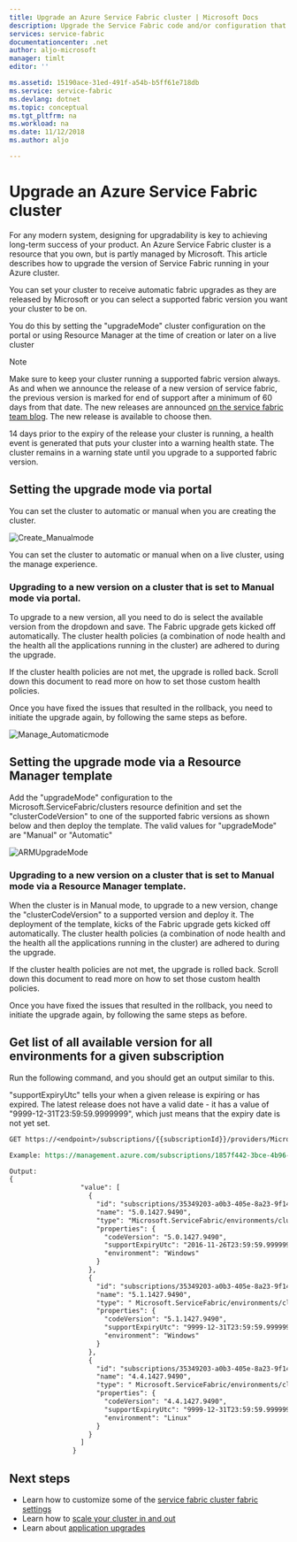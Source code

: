 ```yaml
---
title: Upgrade an Azure Service Fabric cluster | Microsoft Docs
description: Upgrade the Service Fabric code and/or configuration that runs a Service Fabric cluster, including setting cluster update mode, upgrading certificates, adding application ports, doing OS patches, and so on. What can you expect when the upgrades are performed?
services: service-fabric
documentationcenter: .net
author: aljo-microsoft
manager: timlt
editor: ''

ms.assetid: 15190ace-31ed-491f-a54b-b5ff61e718db
ms.service: service-fabric
ms.devlang: dotnet
ms.topic: conceptual
ms.tgt_pltfrm: na
ms.workload: na
ms.date: 11/12/2018
ms.author: aljo

---
```

# Upgrade an Azure Service Fabric cluster

For any modern system, designing for upgradability is key to achieving long-term success of your product. An Azure Service Fabric cluster is a resource that you own, but is partly managed by Microsoft. This article describes how to upgrade the version of Service Fabric running in your Azure cluster.

You can set your cluster to receive automatic fabric upgrades as they are released by Microsoft or you can select a supported fabric version you want your cluster to be on.

You do this by setting the "upgradeMode" cluster configuration on the portal or using Resource Manager at the time of creation or later on a live cluster 

> [!NOTE]
> Make sure to keep your cluster running a supported fabric version always. As and when we announce the release of a new version of service fabric, the previous version is marked for end of support after a minimum of 60 days from that date. The new releases are announced [on the service fabric team blog](https://blogs.msdn.microsoft.com/azureservicefabric/). The new release is available to choose then. 
> 
> 

14 days prior to the expiry of the release your cluster is running, a health event is generated that puts your cluster into a warning health state. The cluster remains in a warning state until you upgrade to a supported fabric version.

## Setting the upgrade mode via portal
You can set the cluster to automatic or manual when you are creating the cluster.

![Create_Manualmode][Create_Manualmode]

You can set the cluster to automatic or manual when on a live cluster, using the manage experience. 

### Upgrading to a new version on a cluster that is set to Manual mode via portal.
To upgrade to a new version, all you need to do is select the available version from the dropdown and save. The Fabric upgrade gets kicked off automatically. The cluster health policies (a combination of node health and the health all the applications running in the cluster) are adhered to during the upgrade.

If the cluster health policies are not met, the upgrade is rolled back. Scroll down this document to read more on how to set those custom health policies. 

Once you have fixed the issues that resulted in the rollback, you need to initiate the upgrade again, by following the same steps as before.

![Manage_Automaticmode][Manage_Automaticmode]

## Setting the upgrade mode via a Resource Manager template
Add the "upgradeMode" configuration to the Microsoft.ServiceFabric/clusters resource definition and set the "clusterCodeVersion" to one of the supported fabric versions as shown below and then deploy the template. The valid values for "upgradeMode" are "Manual" or "Automatic"

![ARMUpgradeMode][ARMUpgradeMode]

### Upgrading to a new version on a cluster that is set to Manual mode via a Resource Manager template.
When the cluster is in Manual mode, to upgrade to a new version, change the "clusterCodeVersion" to a supported version and deploy it. 
The deployment of the template, kicks of the Fabric upgrade gets kicked off automatically. The cluster health policies (a combination of node health and the health all the applications running in the cluster) are adhered to during the upgrade.

If the cluster health policies are not met, the upgrade is rolled back. Scroll down this document to read more on how to set those custom health policies. 

Once you have fixed the issues that resulted in the rollback, you need to initiate the upgrade again, by following the same steps as before.

## Get list of all available version for all environments for a given subscription
Run the following command, and you should get an output similar to this.

"supportExpiryUtc" tells your when a given release is expiring or has expired. The latest release does not have a valid date - it has a value of "9999-12-31T23:59:59.9999999", which just means that the expiry date is not yet set.

```REST
GET https://<endpoint>/subscriptions/{{subscriptionId}}/providers/Microsoft.ServiceFabric/locations/{{location}}/clusterVersions?api-version=2016-09-01

Example: https://management.azure.com/subscriptions/1857f442-3bce-4b96-ad95-627f76437a67/providers/Microsoft.ServiceFabric/locations/eastus/clusterVersions?api-version=2016-09-01

Output:
{
                  "value": [
                    {
                      "id": "subscriptions/35349203-a0b3-405e-8a23-9f1450984307/providers/Microsoft.ServiceFabric/environments/Windows/clusterVersions/5.0.1427.9490",
                      "name": "5.0.1427.9490",
                      "type": "Microsoft.ServiceFabric/environments/clusterVersions",
                      "properties": {
                        "codeVersion": "5.0.1427.9490",
                        "supportExpiryUtc": "2016-11-26T23:59:59.9999999",
                        "environment": "Windows"
                      }
                    },
                    {
                      "id": "subscriptions/35349203-a0b3-405e-8a23-9f1450984307/providers/Microsoft.ServiceFabric/environments/Windows/clusterVersions/4.0.1427.9490",
                      "name": "5.1.1427.9490",
                      "type": " Microsoft.ServiceFabric/environments/clusterVersions",
                      "properties": {
                        "codeVersion": "5.1.1427.9490",
                        "supportExpiryUtc": "9999-12-31T23:59:59.9999999",
                        "environment": "Windows"
                      }
                    },
                    {
                      "id": "subscriptions/35349203-a0b3-405e-8a23-9f1450984307/providers/Microsoft.ServiceFabric/environments/Windows/clusterVersions/4.4.1427.9490",
                      "name": "4.4.1427.9490",
                      "type": " Microsoft.ServiceFabric/environments/clusterVersions",
                      "properties": {
                        "codeVersion": "4.4.1427.9490",
                        "supportExpiryUtc": "9999-12-31T23:59:59.9999999",
                        "environment": "Linux"
                      }
                    }
                  ]
                }


```
## Next steps
* Learn how to customize some of the [service fabric cluster fabric settings](service-fabric-cluster-fabric-settings.md)
* Learn how to [scale your cluster in and out](service-fabric-cluster-scale-up-down.md)
* Learn about [application upgrades](service-fabric-application-upgrade.md)

<!--Image references-->
[CertificateUpgrade]: ./media/service-fabric-cluster-upgrade/CertificateUpgrade2.png
[AddingProbes]: ./media/service-fabric-cluster-upgrade/addingProbes2.PNG
[AddingLBRules]: ./media/service-fabric-cluster-upgrade/addingLBRules.png
[HealthPolices]: ./media/service-fabric-cluster-upgrade/Manage_AutomodeWadvSettings.PNG
[ARMUpgradeMode]: ./media/service-fabric-cluster-upgrade/ARMUpgradeMode.PNG
[Create_Manualmode]: ./media/service-fabric-cluster-upgrade/Create_Manualmode.PNG
[Manage_Automaticmode]: ./media/service-fabric-cluster-upgrade/Manage_Automaticmode.PNG
